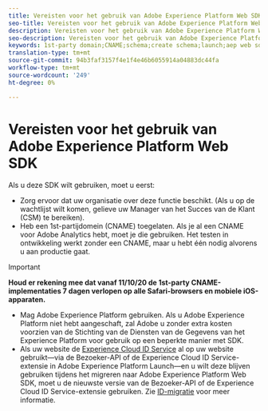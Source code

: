 ```yaml
---
title: Vereisten voor het gebruik van Adobe Experience Platform Web SDK
seo-title: Vereisten voor het gebruik van Adobe Experience Platform Web SDK
description: Vereisten voor het gebruik van Adobe Experience Platform Web SDK
seo-description: Vereisten voor het gebruik van Adobe Experience Platform Web SDK
keywords: 1st-party domain;CNAME;schema;create schema;launch;aep web sdk extension;extension;configuration id;configuration tool;data element;create data element;XDM Object;sendEvent;send Event;
translation-type: tm+mt
source-git-commit: 94b3faf3157f4e1f4e46b6055914a04883dc44fa
workflow-type: tm+mt
source-wordcount: '249'
ht-degree: 0%

---
```



# Vereisten voor het gebruik van Adobe Experience Platform Web SDK

Als u deze SDK wilt gebruiken, moet u eerst:

- Zorg ervoor dat uw organisatie over deze functie beschikt. (Als u op de wachtlijst wilt komen, gelieve uw Manager van het Succes van de Klant (CSM) te bereiken).
- Heb een 1st-partijdomein (CNAME) toegelaten. Als je al een CNAME voor Adobe Analytics hebt, moet je die gebruiken. Het testen in ontwikkeling werkt zonder een CNAME, maar u hebt één nodig alvorens u aan productie gaat.

>[!IMPORTANT]
>
>**Houd er rekening mee dat vanaf 11/10/20 de 1st-party CNAME-implementaties 7 dagen verlopen op alle Safari-browsers en mobiele iOS-apparaten.**

- Mag Adobe Experience Platform gebruiken. Als u Adobe Experience Platform niet hebt aangeschaft, zal Adobe u zonder extra kosten voorzien van de Stichting van de Diensten van de Gegevens van het Experience Platform voor gebruik op een beperkte manier met SDK.
- Als uw website de [Experience Cloud ID Service](https://experienceleague.adobe.com/docs/experience-platform/edge/identity/overview.html) al op uw website gebruikt—via de Bezoeker-API of de Experience Cloud ID Service-extensie in Adobe Experience Platform Launch—en u wilt deze blijven gebruiken tijdens het migreren naar Adobe Experience Platform Web SDK, moet u de nieuwste versie van de Bezoeker-API of de Experience Cloud ID Service-extensie gebruiken. Zie [ID-migratie](https://experienceleague.adobe.com/docs/experience-platform/edge/identity/overview.html?lang=en#identity) voor meer informatie.
